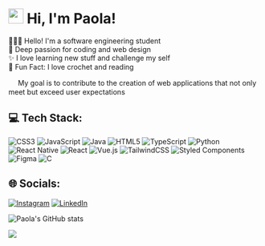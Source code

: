 # <img src="https://cdn3.emoji.gg/emojis/2213-kirbywave.gif" width="30" height="30"/> Hi, I'm Paola!  

👩🏻‍💻 Hello! I'm a software engineering student <br/>
🎨 Deep passion for coding and web design <br/> 
✨ I love learning new stuff and challenge my self <br/>
🧶 Fun Fact: I love crochet and reading

<img src="https://cdn3.emoji.gg/emojis/2744-rainbowsparkles.gif" width="15" height="15" /> My goal is to contribute to the creation of web applications that not only meet but exceed user expectations <img src="https://cdn3.emoji.gg/emojis/2744-rainbowsparkles.gif" width="15" height="15" />

## 💻 Tech Stack:
![CSS3](https://img.shields.io/badge/css3-%231572B6.svg?style=for-the-badge&logo=css3&logoColor=white) ![JavaScript](https://img.shields.io/badge/javascript-%23323330.svg?style=for-the-badge&logo=javascript&logoColor=%23F7DF1E) ![Java](https://img.shields.io/badge/java-%23ED8B00.svg?style=for-the-badge&logo=openjdk&logoColor=white) ![HTML5](https://img.shields.io/badge/html5-%23E34F26.svg?style=for-the-badge&logo=html5&logoColor=white) ![TypeScript](https://img.shields.io/badge/typescript-%23007ACC.svg?style=for-the-badge&logo=typescript&logoColor=white) ![Python](https://img.shields.io/badge/python-3670A0?style=for-the-badge&logo=python&logoColor=ffdd54) ![React Native](https://img.shields.io/badge/react_native-%2320232a.svg?style=for-the-badge&logo=react&logoColor=%2361DAFB) ![React](https://img.shields.io/badge/react-%2320232a.svg?style=for-the-badge&logo=react&logoColor=%2361DAFB) ![Vue.js](https://img.shields.io/badge/vue.js-%2335495e.svg?style=for-the-badge&logo=vuedotjs&logoColor=%234FC08D) ![TailwindCSS](https://img.shields.io/badge/tailwindcss-%2338B2AC.svg?style=for-the-badge&logo=tailwind-css&logoColor=white) ![Styled Components](https://img.shields.io/badge/styled--components-DB7093?style=for-the-badge&logo=styled-components&logoColor=white) ![Figma](https://img.shields.io/badge/figma-%23F24E1E.svg?style=for-the-badge&logo=figma&logoColor=white) ![C](https://img.shields.io/badge/c-%2300599C.svg?style=for-the-badge&logo=c&logoColor=white)

## 🌐 Socials:
[![Instagram](https://img.shields.io/badge/Instagram-%23E4405F.svg?logo=Instagram&logoColor=white)](https://instagram.com/pausnov) [![LinkedIn](https://img.shields.io/badge/LinkedIn-%230077B5.svg?logo=linkedin&logoColor=white)](https://linkedin.com/in/paolanovelo)

![Paola's GitHub stats](https://github-readme-stats.vercel.app/api?username=PaolaNovelo&show_icons=true&theme=radical)

[![](https://visitcount.itsvg.in/api?id=PaolaNovelo&icon=3&color=6)](https://visitcount.itsvg.in)








